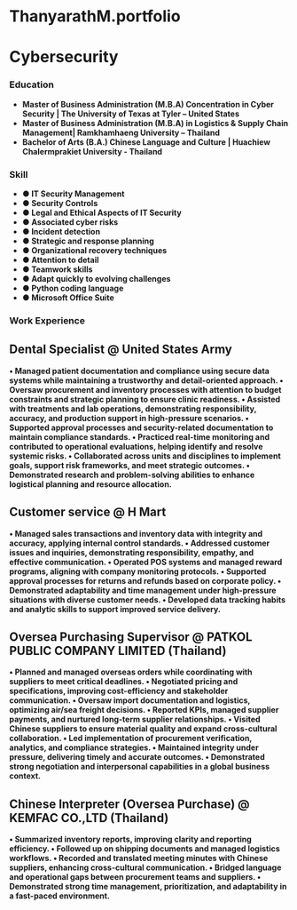 # ThanyarathM.portfolio
# Cybersecurity

### Education
- <b>Master of Business Administration (M.B.A) Concentration in Cyber Security | The University of Texas at Tyler – United States
- <b>Master of Business Administration (M.B.A) in Logistics & Supply Chain Management| Ramkhamhaeng University – Thailand
- <b>Bachelor of Arts (B.A.) Chinese Language and Culture | Huachiew Chalermprakiet University - Thailand

### Skill
- <b>● IT Security Management		            
- <b>● Security Controls		    
- <b>● Legal and Ethical Aspects of IT Security
- <b>● Associated cyber risks		            
- <b>● Incident detection	  	
- <b>● Strategic and response planning
- <b>● Organizational recovery techniques	  
- <b>● Attention to detail		  
- <b>● Teamwork skills
- <b>● Adapt quickly to evolving challenges  
- <b>● Python coding language 	
- <b>● Microsoft Office Suite

### Work Experience
## Dental Specialist @ United States Army 

•	Managed patient documentation and compliance using secure data systems while maintaining a trustworthy and detail-oriented approach.
•	Oversaw procurement and inventory processes with attention to budget constraints and strategic planning to ensure clinic readiness.
•	Assisted with treatments and lab operations, demonstrating responsibility, accuracy, and production support in high-pressure scenarios.
•	Supported approval processes and security-related documentation to maintain compliance standards.
•	Practiced real-time monitoring and contributed to operational evaluations, helping identify and resolve systemic risks.
•	Collaborated across units and disciplines to implement goals, support risk frameworks, and meet strategic outcomes.
•	Demonstrated research and problem-solving abilities to enhance logistical planning and resource allocation.

## Customer service @ H Mart

•	Managed sales transactions and inventory data with integrity and accuracy, applying internal control standards.
•	Addressed customer issues and inquiries, demonstrating responsibility, empathy, and effective communication.
•	Operated POS systems and managed reward programs, aligning with company monitoring protocols.
•	Supported approval processes for returns and refunds based on corporate policy.
•	Demonstrated adaptability and time management under high-pressure situations with diverse customer needs.
•	Developed data tracking habits and analytic skills to support improved service delivery.

## Oversea Purchasing Supervisor @ PATKOL PUBLIC COMPANY LIMITED (Thailand)

•	Planned and managed overseas orders while coordinating with suppliers to meet critical deadlines.
•	Negotiated pricing and specifications, improving cost-efficiency and stakeholder communication.
•	Oversaw import documentation and logistics, optimizing air/sea freight decisions.
•	Reported KPIs, managed supplier payments, and nurtured long-term supplier relationships.
•	Visited Chinese suppliers to ensure material quality and expand cross-cultural collaboration.
•	Led implementation of procurement verification, analytics, and compliance strategies.
•	Maintained integrity under pressure, delivering timely and accurate outcomes.
•	Demonstrated strong negotiation and interpersonal capabilities in a global business context.

## Chinese Interpreter (Oversea Purchase) @ KEMFAC CO.,LTD (Thailand)

•	Summarized inventory reports, improving clarity and reporting efficiency.
•	Followed up on shipping documents and managed logistics workflows.
•	Recorded and translated meeting minutes with Chinese suppliers, enhancing cross-cultural communication.
•	Bridged language and operational gaps between procurement teams and suppliers.
•	Demonstrated strong time management, prioritization, and adaptability in a fast-paced environment.

